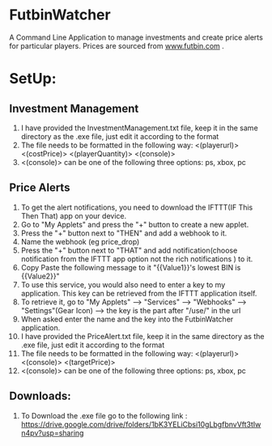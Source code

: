 # FutbinWatcher
A Command Line Application to manage investments and create price alerts for particular players. Prices are sourced from www.futbin.com .

# SetUp:

## Investment Management
1)  I have provided the InvestmentManagement.txt file, keep it in the same directory as the .exe file, just edit it according to the format
2)  The file needs to be formatted in the following way: <(playerurl)> <(costPrice)> <(playerQuantity)> <(console)> 
3)  <(console)> can be one of the following three options: ps, xbox, pc

## Price Alerts
1)  To get the alert notifications, you need to download the IFTTT(IF This Then That) app on your device.
2)  Go to "My Applets" and press the "+" button to create a new applet.
3)  Press the "+" button next to "THEN" and add a webhook to it.
4)  Name the webhook (eg price_drop)
5)  Press the "+" button next to "THAT" and add notification(choose notification from the IFTTT app option not the rich notifications ) to     it.
6)  Copy Paste the following message to it "{{Value1}}'s lowest BIN is {{Value2}}"
7)  To use this service, you would also need to enter a key to my application. This key can be retrieved from the IFTTT application itself.
8)  To retrieve it, go to "My Applets" --> "Services" --> "Webhooks" --> "Settings"(Gear Icon) --> the key is the part after "/use/" in the     url
9)  When asked enter the name and the key into the FutbinWatcher application.
10) I have provided the PriceAlert.txt file, keep it in the same directory as the .exe file, just edit it according to the format
11) The file needs to be formatted in the following way: <(playerurl)> <(console)> <(targetPrice)>
12) <(console)> can be one of the following three options: ps, xbox, pc

## Downloads:
1) To Download the .exe file go to the following link : https://drive.google.com/drive/folders/1bK3YELiCbsi10gLbgfbnvVft3tIwn4pv?usp=sharing
